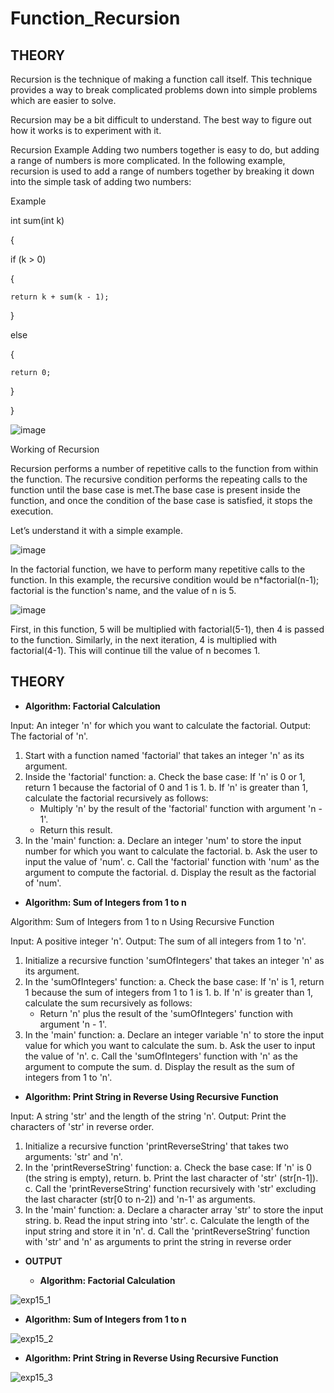 # Function_Recursion

## **THEORY**

Recursion is the technique of making a function call itself. This technique provides a way to break complicated problems down into simple problems which are easier to solve.

Recursion may be a bit difficult to understand. The best way to figure out how it works is to experiment with it.

Recursion Example
Adding two numbers together is easy to do, but adding a range of numbers is more complicated. In the following example, recursion is used to add a range of numbers together by breaking it down into the simple task of adding two numbers:

Example

int sum(int k) 

{

  if (k > 0)
  
  {
  
    return k + sum(k - 1);
    
  } 
  
  else
  
  {
  
    return 0;
    
  }
  
}

![image](https://github.com/Purvansha022609/Recursion-/assets/139473344/1ff781a1-1e99-477b-b054-b9196a5db7a3)

Working of Recursion

Recursion performs a number of repetitive calls to the function from within the function. The recursive condition performs the repeating calls to the function until the base case is met.The base case is present inside the function, and once the condition of the base case is satisfied, it stops the execution.

Let’s understand it with a simple example. 

![image](https://github.com/Purvansha022609/Recursion-/assets/139473344/dbdafe3e-799d-4308-be6d-5a57db4bccd3)

In the factorial function, we have to perform many repetitive calls to the function. In this example, the recursive condition would be n*factorial(n-1); factorial is the function's name, and the value of n is 5. 

![image](https://github.com/Purvansha022609/Recursion-/assets/139473344/f3bceb3d-6440-4d8c-b63a-4fae6695bf6d)

First, in this function, 5 will be multiplied with factorial(5-1), then 4 is passed to the function. Similarly, in the next iteration, 4 is multiplied with factorial(4-1). This will continue till the value of n becomes 1.

## **THEORY**

- **Algorithm: Factorial Calculation**

Input: An integer 'n' for which you want to calculate the factorial.
Output: The factorial of 'n'.

1. Start with a function named 'factorial' that takes an integer 'n' as its argument.
2. Inside the 'factorial' function:
   a. Check the base case: If 'n' is 0 or 1, return 1 because the factorial of 0 and 1 is 1.
   b. If 'n' is greater than 1, calculate the factorial recursively as follows:
      - Multiply 'n' by the result of the 'factorial' function with argument 'n - 1'.
      - Return this result.
3. In the 'main' function:
   a. Declare an integer 'num' to store the input number for which you want to calculate the factorial.
   b. Ask the user to input the value of 'num'.
   c. Call the 'factorial' function with 'num' as the argument to compute the factorial.
   d. Display the result as the factorial of 'num'.

- **Algorithm: Sum of Integers from 1 to n**

Algorithm: Sum of Integers from 1 to n Using Recursive Function

Input: A positive integer 'n'.
Output: The sum of all integers from 1 to 'n'.

1. Initialize a recursive function 'sumOfIntegers' that takes an integer 'n' as its argument.
2. In the 'sumOfIntegers' function:
   a. Check the base case: If 'n' is 1, return 1 because the sum of integers from 1 to 1 is 1.
   b. If 'n' is greater than 1, calculate the sum recursively as follows:
      - Return 'n' plus the result of the 'sumOfIntegers' function with argument 'n - 1'.
3. In the 'main' function:
   a. Declare an integer variable 'n' to store the input value for which you want to calculate the sum.
   b. Ask the user to input the value of 'n'.
   c. Call the 'sumOfIntegers' function with 'n' as the argument to compute the sum.
   d. Display the result as the sum of integers from 1 to 'n'.

- **Algorithm: Print String in Reverse Using Recursive Function**
  
Input: A string 'str' and the length of the string 'n'.
Output: Print the characters of 'str' in reverse order.

1. Initialize a recursive function 'printReverseString' that takes two arguments: 'str' and 'n'.
2. In the 'printReverseString' function:
   a. Check the base case: If 'n' is 0 (the string is empty), return.
   b. Print the last character of 'str' (str[n-1]).
   c. Call the 'printReverseString' function recursively with 'str' excluding the last character (str[0 to n-2]) and 'n-1' as arguments.
3. In the 'main' function:
   a. Declare a character array 'str' to store the input string.
   b. Read the input string into 'str'.
   c. Calculate the length of the input string and store it in 'n'.
   d. Call the 'printReverseString' function with 'str' and 'n' as arguments to print the string in reverse order

- **OUTPUT**

  - **Algorithm: Factorial Calculation**

![exp15_1](https://github.com/Purvansha022609/Recursion-/assets/139473344/051f0bbb-938b-4038-b85d-2d264020c2e8)

- **Algorithm: Sum of Integers from 1 to n**

![exp15_2](https://github.com/Purvansha022609/Recursion-/assets/139473344/7fd507b2-21ee-4a33-9b74-9d67673acfad)

- **Algorithm: Print String in Reverse Using Recursive Function**

![exp15_3](https://github.com/Purvansha022609/Recursion-/assets/139473344/67ff5fcf-01f6-413e-99b3-e822813bb2dc)
